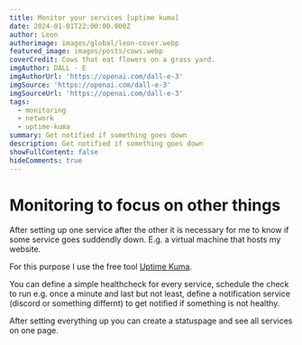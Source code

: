 ```yaml
---
title: Monitor your services [uptime kuma]
date: 2024-01-01T22:00:00.000Z
author: Leon
authorimage: images/global/leon-cover.webp
featured_image: images/posts/cows.webp
coverCredit: Cows that eat flowers on a grass yard.
imgAuthor: DALL - E
imgAuthorUrl: 'https://openai.com/dall-e-3'
imgSource: 'https://openai.com/dall-e-3'
imgSourceUrl: 'https://openai.com/dall-e-3'
tags:
  - monitoring
  - network
  - uptime-kuma
summary: Get notified if something goes down
description: Get notified if something goes down
showFullContent: false
hideComments: true
---
```


# Monitoring to focus on other things

After setting up one service after the other it is necessary for me to know if some service goes suddendly down. E.g. a virtual machine that hosts my website.

For this purpose I use the free tool [Uptime Kuma](https://github.com/louislam/uptime-kuma).

You can define a simple healthcheck for every service, schedule the check to run e.g. once a minute and last but not least, define a notification service (discord or something differnt) to get notified if something is not healthy.

After setting everything up you can create a statuspage and see all services on one page.
